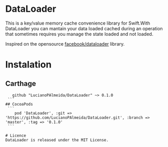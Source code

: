 # DataLoader

This is a key/value memory cache convenience library for Swift.With DataLoader you can mantain your data loaded cached during an operation that sometimes requires you manage the state loaded and not loaded.

Inspired on the opensource [facebook/dataloader](https://github.com/facebook/dataloader) library.

# Instalation

## Carthage   
  ```
    github "LucianoPAlmeida/DataLoader" ~> 0.1.0
  ```
## CocoaPods
  ```
      pod 'DataLoader', :git => 'https://github.com/LucianoPAlmeida/DataLoader.git', :branch => 'master', :tag => '0.1.0'
  ```  
  
# Licence 
DataLoader is released under the MIT License.
